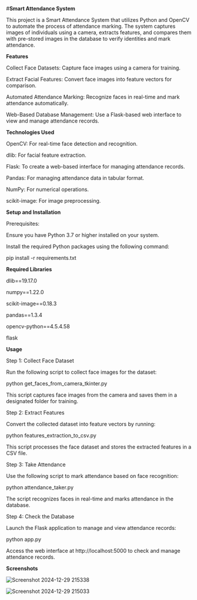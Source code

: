 #**Smart Attendance System**

This project is a Smart Attendance System that utilizes Python and OpenCV to automate the process of attendance marking. The system captures images of individuals using a camera, extracts features, and compares them with pre-stored images in the database to verify identities and mark attendance.

**Features**

Collect Face Datasets: Capture face images using a camera for training.

Extract Facial Features: Convert face images into feature vectors for comparison.

Automated Attendance Marking: Recognize faces in real-time and mark attendance automatically.

Web-Based Database Management: Use a Flask-based web interface to view and manage attendance records.

**Technologies Used**

OpenCV: For real-time face detection and recognition.

dlib: For facial feature extraction.

Flask: To create a web-based interface for managing attendance records.

Pandas: For managing attendance data in tabular format.

NumPy: For numerical operations.

scikit-image: For image preprocessing.

**Setup and Installation**

Prerequisites:

Ensure you have Python 3.7 or higher installed on your system.

Install the required Python packages using the following command:

pip install -r requirements.txt

**Required Libraries**

dlib==19.17.0

numpy==1.22.0

scikit-image==0.18.3

pandas==1.3.4

opencv-python==4.5.4.58

flask

**Usage**

Step 1: Collect Face Dataset

Run the following script to collect face images for the dataset:

python get_faces_from_camera_tkinter.py

This script captures face images from the camera and saves them in a designated folder for training.

Step 2: Extract Features

Convert the collected dataset into feature vectors by running:

python features_extraction_to_csv.py

This script processes the face dataset and stores the extracted features in a CSV file.

Step 3: Take Attendance

Use the following script to mark attendance based on face recognition:

python attendance_taker.py

The script recognizes faces in real-time and marks attendance in the database.

Step 4: Check the Database

Launch the Flask application to manage and view attendance records:

python app.py

Access the web interface at http://localhost:5000 to check and manage attendance records.


**Screenshots**

![Screenshot 2024-12-29 215338](https://github.com/user-attachments/assets/8591cc5d-58cc-4d5e-97bb-7d6b789b2ec1)

![Screenshot 2024-12-29 215033](https://github.com/user-attachments/assets/1e61f300-f9ff-4554-9912-fa7af88e0f11)








